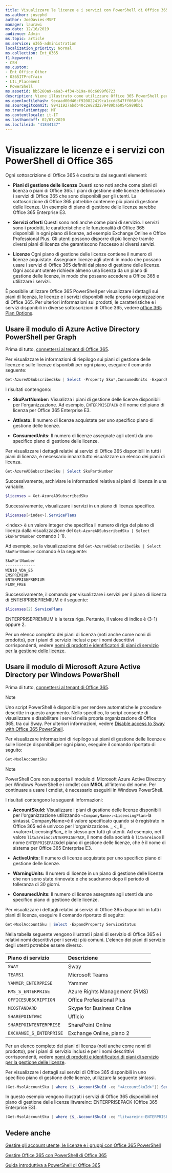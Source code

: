 ```yaml
---
title: Visualizzare le licenze e i servizi con PowerShell di Office 365
ms.author: josephd
author: JoeDavies-MSFT
manager: laurawi
ms.date: 12/16/2019
audience: Admin
ms.topic: article
ms.service: o365-administration
localization_priority: Normal
ms.collection: Ent_O365
f1.keywords:
- CSH
ms.custom:
- Ent_Office_Other
- O365ITProTrain
- LIL_Placement
- PowerShell
ms.assetid: bb5260a9-a6a3-4f34-b19a-06c6699f6723
description: Viene illustrato come utilizzare Office 365 PowerShell per visualizzare informazioni sui piani di licenza, i servizi e le licenze disponibili nell'organizzazione di Office 365.
ms.openlocfilehash: 9ecaad00d46cf920822419ca1ccdd547ff060fa0
ms.sourcegitcommit: 99411927abdb40c2e82d2279489ba60545989bb1
ms.translationtype: MT
ms.contentlocale: it-IT
ms.lasthandoff: 02/07/2020
ms.locfileid: "41844137"
---
```

# <a name="view-licenses-and-services-with-office-365-powershell"></a>Visualizzare le licenze e i servizi con PowerShell di Office 365

Ogni sottoscrizione di Office 365 è costituita dai seguenti elementi:

- **Piani di gestione delle licenze** Questi sono noti anche come piani di licenza o piani di Office 365. I piani di gestione delle licenze definiscono i servizi di Office 365 che sono disponibili per gli utenti. La sottoscrizione di Office 365 potrebbe contenere più piani di gestione delle licenze. Un esempio di piano di gestione delle licenze sarebbe Office 365 Enterprise E3.
    
- **Servizi offerti** Questi sono noti anche come piani di servizio. I servizi sono i prodotti, le caratteristiche e le funzionalità di Office 365 disponibili in ogni piano di licenze, ad esempio Exchange Online e Office Professional Plus. Gli utenti possono disporre di più licenze tramite diversi piani di licenza che garantiscono l'accesso ai diversi servizi.
    
- **Licenze** Ogni piano di gestione delle licenze contiene il numero di licenze acquistate. Assegnare licenze agli utenti in modo che possano usare i servizi di Office 365 definiti dal piano di gestione delle licenze. Ogni account utente richiede almeno una licenza da un piano di gestione delle licenze, in modo che possano accedere a Office 365 e utilizzare i servizi.
    
È possibile utilizzare Office 365 PowerShell per visualizzare i dettagli sui piani di licenza, le licenze e i servizi disponibili nella propria organizzazione di Office 365. Per ulteriori informazioni sui prodotti, le caratteristiche e i servizi disponibili in diverse sottoscrizioni di Office 365, vedere [office 365 Plan Options](https://go.microsoft.com/fwlink/p/?LinkId=691147).


## <a name="use-the-azure-active-directory-powershell-for-graph-module"></a>Usare il modulo di Azure Active Directory PowerShell per Graph

Prima di tutto, [connettersi al tenant di Office 365](connect-to-office-365-powershell.md#connect-with-the-azure-active-directory-powershell-for-graph-module).
  
Per visualizzare le informazioni di riepilogo sui piani di gestione delle licenze e sulle licenze disponibili per ogni piano, eseguire il comando seguente:
  
```powershell
Get-AzureADSubscribedSku | Select -Property Sku*,ConsumedUnits -ExpandProperty PrepaidUnits
```

I risultati contengono:
  
- **SkuPartNumber:** Visualizza i piani di gestione delle licenze disponibili per l'organizzazione. Ad esempio, `ENTERPRISEPACK` è il nome del piano di licenza per Office 365 Enterprise E3.
    
- **Attivato:** Il numero di licenze acquistate per uno specifico piano di gestione delle licenze.
    
- **ConsumedUnits:** Il numero di licenze assegnate agli utenti da uno specifico piano di gestione delle licenze.
    
Per visualizzare i dettagli relativi ai servizi di Office 365 disponibili in tutti i piani di licenza, è necessario innanzitutto visualizzare un elenco dei piani di licenza.

```powershell
Get-AzureADSubscribedSku | Select SkuPartNumber
```

Successivamente, archiviare le informazioni relative ai piani di licenza in una variabile.

```powershell
$licenses = Get-AzureADSubscribedSku
```

Successivamente, visualizzare i servizi in un piano di licenza specifico.

```powershell
$licenses[<index>].ServicePlans
```

\<index> è un valore integer che specifica il numero di riga del piano di licenza dalla visualizzazione del `Get-AzureADSubscribedSku | Select SkuPartNumber` comando (-1).

Ad esempio, se la visualizzazione del `Get-AzureADSubscribedSku | Select SkuPartNumber` comando è la seguente:

```powershell
SkuPartNumber
-------------
WIN10_VDA_E5
EMSPREMIUM
ENTERPRISEPREMIUM
FLOW_FREE
```

Successivamente, il comando per visualizzare i servizi per il piano di licenza di ENTERPRISEPREMIUM è il seguente:

```powershell
$licenses[2].ServicePlans
```

ENTERPRISEPREMIUM è la terza riga. Pertanto, il valore di indice è (3-1) oppure 2.

Per un elenco completo dei piani di licenza (noti anche come nomi di prodotto), per i piani di servizio inclusi e per i nomi descrittivi corrispondenti, vedere [nomi di prodotti e identificatori di piani di servizio per la gestione delle licenze](https://docs.microsoft.com/azure/active-directory/users-groups-roles/licensing-service-plan-reference).

## <a name="use-the-microsoft-azure-active-directory-module-for-windows-powershell"></a>Usare il modulo di Microsoft Azure Active Directory per Windows PowerShell

Prima di tutto, [connettersi al tenant di Office 365](connect-to-office-365-powershell.md#connect-with-the-microsoft-azure-active-directory-module-for-windows-powershell).

>[!Note]
>Uno script PowerShell è disponibile per rendere automatiche le procedure descritte in questo argomento. Nello specifico, lo script consente di visualizzare e disabilitare i servizi nella propria organizzazione di Office 365, tra cui Sway. Per ulteriori informazioni, vedere [Disable access to Sway with Office 365 PowerShell](disable-access-to-sway-with-office-365-powershell.md).
>
    
Per visualizzare informazioni di riepilogo sui piani di gestione delle licenze e sulle licenze disponibili per ogni piano, eseguire il comando riportato di seguito:
  
```powershell
Get-MsolAccountSku
```

>[!Note]
>PowerShell Core non supporta il modulo di Microsoft Azure Active Directory per Windows PowerShell e i cmdlet con **MSOL** all'interno del nome. Per continuare a usare i cmdlet, è necessario eseguirli in Windows PowerShell.
>

I risultati contengono le seguenti informazioni:
  
- **AccountSkuId:** Visualizzare i piani di gestione delle licenze disponibili per l'organizzazione utilizzando `<CompanyName>:<LicensingPlan>`la sintassi.  CompanyName>è il valore specificato quando si è registrato in Office 365 ed è univoco per l'organizzazione. _ \<_ Il _ \<valore>LicensingPlan_ è lo stesso per tutti gli utenti. Ad esempio, nel valore `litwareinc:ENTERPRISEPACK`, il nome della società è `litwareinc`e il nome `ENTERPRISEPACK`del piano di gestione delle licenze, che è il nome di sistema per Office 365 Enterprise E3.
    
- **ActiveUnits:** Il numero di licenze acquistate per uno specifico piano di gestione delle licenze.
    
- **WarningUnits:** Il numero di licenze in un piano di gestione delle licenze che non sono state rinnovate e che scadranno dopo il periodo di tolleranza di 30 giorni.
    
- **ConsumedUnits:** Il numero di licenze assegnate agli utenti da uno specifico piano di gestione delle licenze.
    
Per visualizzare i dettagli relativi ai servizi di Office 365 disponibili in tutti i piani di licenza, eseguire il comando riportato di seguito:
  
```powershell
Get-MsolAccountSku | Select -ExpandProperty ServiceStatus
```

Nella tabella seguente vengono illustrati i piani di servizio di Office 365 e i relativi nomi descrittivi per i servizi più comuni. L'elenco dei piani di servizio degli utenti potrebbe essere diverso. 
  
|**Piano di servizio**|**Descrizione**|
|:-----|:-----|
| `SWAY` <br/> |Sway  <br/> |
| `TEAMS1` <br/> |Microsoft Teams  <br/> |
| `YAMMER_ENTERPRISE` <br/> |Yammer  <br/> |
| `RMS_S_ENTERPRISE` <br/> |Azure Rights Management (RMS)  <br/> |
| `OFFICESUBSCRIPTION` <br/> |Office Professional Plus  <br/> |
| `MCOSTANDARD` <br/> |Skype for Business Online  <br/> |
| `SHAREPOINTWAC` <br/> |Ufficio  <br/> |
| `SHAREPOINTENTERPRISE` <br/> |SharePoint Online  <br/> |
| `EXCHANGE_S_ENTERPRISE` <br/> |Exchange Online, piano 2  <br/> |
   
Per un elenco completo dei piani di licenza (noti anche come nomi di prodotto), per i piani di servizio inclusi e per i nomi descrittivi corrispondenti, vedere [nomi di prodotti e identificatori di piani di servizio per la gestione delle licenze](https://docs.microsoft.com/azure/active-directory/users-groups-roles/licensing-service-plan-reference).

Per visualizzare i dettagli sui servizi di Office 365 disponibili in uno specifico piano di gestione delle licenze, utilizzare la seguente sintassi.
  
```powershell
(Get-MsolAccountSku | where {$_.AccountSkuId -eq "<AccountSkuId>"}).ServiceStatus
```

In questo esempio vengono illustrati i servizi di Office 365 disponibili nel piano di gestione delle licenze litwareinc: ENTERPRISEPACK (Office 365 Enterprise E3).
  
```powershell
(Get-MsolAccountSku | where {$_.AccountSkuId -eq "litwareinc:ENTERPRISEPACK"}).ServiceStatus
```

## <a name="see-also"></a>Vedere anche

[Gestire gli account utente, le licenze e i gruppi con Office 365 PowerShell](manage-user-accounts-and-licenses-with-office-365-powershell.md)
  
[Gestire Office 365 con PowerShell di Office 365](manage-office-365-with-office-365-powershell.md)
  
[Guida introduttiva a PowerShell di Office 365](getting-started-with-office-365-powershell.md)
